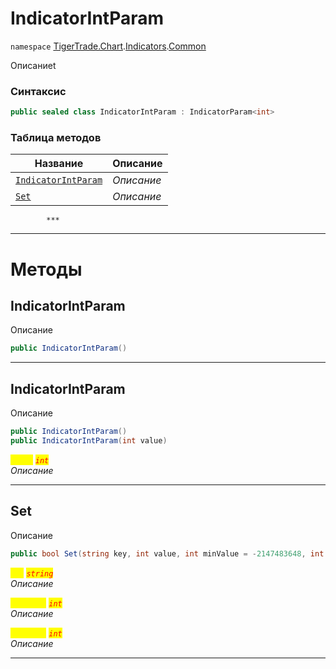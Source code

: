 
# IndicatorIntParam
`namespace` [TigerTrade.Chart](../../../TigerTrade.Chart.md).[Indicators](../../../TigerTrade.Chart/Indicators.md).[Common](../../../TigerTrade.Chart/Indicators/Common.md)



Описаниеt

### Синтаксис
```csharp
public sealed class IndicatorIntParam : IndicatorParam<int>
```


### Таблица методов
| Название | Описание |
| --- | --- |
| [`IndicatorIntParam`](./IndicatorIntParam.cs/Методы/IndicatorIntParam.md) | *Описание* |
| [`Set`](./IndicatorIntParam.cs/Методы/Set.md) | *Описание* |




            ***
  ***
  # Методы

## IndicatorIntParam
Описание

```csharp
public IndicatorIntParam()
```

***                

## IndicatorIntParam
Описание

```csharp
public IndicatorIntParam()
public IndicatorIntParam(int value)
```

<mark style="color:yellow;">`value`</mark> <mark style="color:red;">*`int`*</mark>  
 *Описание*  


***                

## Set
Описание

```csharp
public bool Set(string key, int value, int minValue = -2147483648, int maxValue = 2147483647)
```
<mark style="color:yellow;">`key`</mark> <mark style="color:red;">*`string`*</mark>  
 *Описание*  

<mark style="color:yellow;">`minValue`</mark> <mark style="color:red;">*`int`*</mark>  
 *Описание*  

<mark style="color:yellow;">`maxValue`</mark> <mark style="color:red;">*`int`*</mark>  
 *Описание*  


***                

